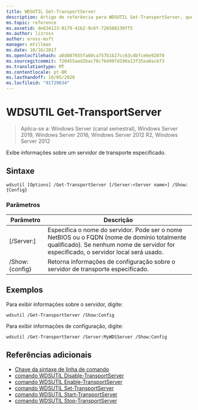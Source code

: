 ```yaml
---
title: WDSUTIL Get-TransportServer
description: Artigo de referência para WDSUTIL Get-TransportServer, que exibe informações sobre um servidor de transporte especificado.
ms.topic: reference
ms.assetid: de634123-0179-41b2-9c6f-726508130ff5
ms.author: lizross
author: eross-msft
manager: mtillman
ms.date: 10/16/2017
ms.openlocfilehash: a0d807035fa60ca757b1b27cc63c4bfce6e92070
ms.sourcegitcommit: 720455aad2bac78cf64997d196a13f35ea0acb73
ms.translationtype: MT
ms.contentlocale: pt-BR
ms.lasthandoff: 10/05/2020
ms.locfileid: "91729634"
---
```

# <a name="wdsutil-get-transportserver"></a>WDSUTIL Get-TransportServer

> Aplica-se a: Windows Server (canal semestral), Windows Server 2019, Windows Server 2016, Windows Server 2012 R2, Windows Server 2012

Exibe informações sobre um servidor de transporte especificado.

## <a name="syntax"></a>Sintaxe
```
wdsutil [Options] /Get-TransportServer [/Server:<Server name>] /Show:{Config}
```
### <a name="parameters"></a>Parâmetros
|Parâmetro|Descrição|
|-------|--------|
|[/Server:<Server name>]|Especifica o nome do servidor. Pode ser o nome NetBIOS ou o FQDN (nome de domínio totalmente qualificado). Se nenhum nome de servidor for especificado, o servidor local será usado.|
|/Show: {config}|Retorna informações de configuração sobre o servidor de transporte especificado.|
## <a name="examples"></a>Exemplos
Para exibir informações sobre o servidor, digite:
```
wdsutil /Get-TransportServer /Show:Config
```
Para exibir informações de configuração, digite:
```
wdsutil /Get-TransportServer /Server:MyWDSServer /Show:Config
```
## <a name="additional-references"></a>Referências adicionais
- [Chave da sintaxe de linha de comando](command-line-syntax-key.md)
- [comando WDSUTIL Disable-TransportServer](wdsutil-disable-transportserver.md)
- [comando WDSUTIL Enable-TransportServer](wdsutil-enable-transportserver.md)
- [comando WDSUTIL Set-TransportServer](wdsutil-set-transportserver.md)
- [comando WDSUTIL Start-TransportServer](wdsutil-start-transportserver.md)
- [comando WDSUTIL Stop-TransportServer](wdsutil-stop-transportserver.md)
